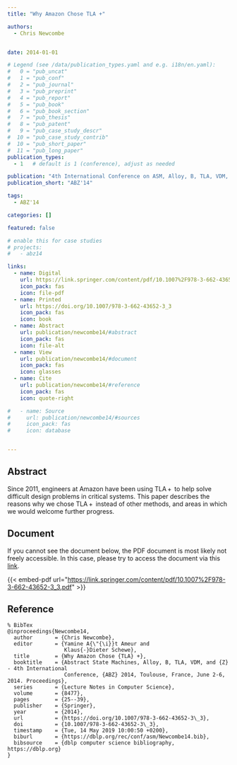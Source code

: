```yaml
---
title: "Why Amazon Chose TLA +"

authors:
  - Chris Newcombe


date: 2014-01-01

# Legend (see /data/publication_types.yaml and e.g. i18n/en.yaml): 
#   0 = "pub_uncat"
#   1 = "pub_conf"
#   2 = "pub_journal"
#   3 = "pub_preprint"
#   4 = "pub_report"
#   5 = "pub_book"
#   6 = "pub_book_section"
#   7 = "pub_thesis"
#   8 = "pub_patent"
#   9 = "pub_case_study_descr"
#  10 = "pub_case_study_contrib"
#  10 = "pub_short_paper"
#  11 = "pub_long_paper"
publication_types:
  - 1   # default is 1 (conference), adjust as needed

publication: "4th International Conference on ASM, Alloy, B, TLA, VDM, and Z (ABZ'14)"
publication_short: "ABZ'14"

tags:
  - ABZ'14

categories: []

featured: false

# enable this for case studies
# projects:
#   - abz14

links:
  - name: Digital
    url: https://link.springer.com/content/pdf/10.1007%2F978-3-662-43652-3_3.pdf
    icon_pack: fas
    icon: file-pdf
  - name: Printed
    url: https://doi.org/10.1007/978-3-662-43652-3_3
    icon_pack: fas
    icon: book
  - name: Abstract
    url: publication/newcombe14/#abstract
    icon_pack: fas
    icon: file-alt
  - name: View
    url: publication/newcombe14/#document
    icon_pack: fas
    icon: glasses
  - name: Cite
    url: publication/newcombe14/#reference
    icon_pack: fas
    icon: quote-right

#   - name: Source
#     url: publication/newcombe14/#sources
#     icon_pack: fas
#     icon: database


---
```


## Abstract

Since 2011, engineers at Amazon have been using TLA +  to help solve difficult design problems in critical systems. This paper describes the reasons why we chose TLA +  instead of other methods, and areas in which we would welcome further progress.

## Document

If you cannot see the document below, the PDF document is most likely not freely accessible. In this case, please try to access the document via this <a href="https://link.springer.com/content/pdf/10.1007%2F978-3-662-43652-3_3.pdf">link</a>.

{{< embed-pdf url="https://link.springer.com/content/pdf/10.1007%2F978-3-662-43652-3_3.pdf" >}}

## Reference

```
% BibTex
@inproceedings{Newcombe14,
  author       = {Chris Newcombe},
  editor       = {Yamine A{\"{\i}}t Ameur and
                  Klaus{-}Dieter Schewe},
  title        = {Why Amazon Chose {TLA} +},
  booktitle    = {Abstract State Machines, Alloy, B, TLA, VDM, and {Z} - 4th International
                  Conference, {ABZ} 2014, Toulouse, France, June 2-6, 2014. Proceedings},
  series       = {Lecture Notes in Computer Science},
  volume       = {8477},
  pages        = {25--39},
  publisher    = {Springer},
  year         = {2014},
  url          = {https://doi.org/10.1007/978-3-662-43652-3\_3},
  doi          = {10.1007/978-3-662-43652-3\_3},
  timestamp    = {Tue, 14 May 2019 10:00:50 +0200},
  biburl       = {https://dblp.org/rec/conf/asm/Newcombe14.bib},
  bibsource    = {dblp computer science bibliography, https://dblp.org}
}


```

<!-- # add information for case study papers (if available)
## Sources

- **Used formal method:**
  [ASM](/method/asm)
- **Resources and tools:**
  Asmeta

For more information, please contact the <a href ="mailto:silvia.bonfanti@unibg.it;arcaini@nii.ac.jp;angelo.gargantini@unibg.it;scandurra@unibg.it;elvinia.riccobene@unimi.it">authors</a>-->

